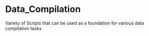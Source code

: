 # Data_Compilation
Variety of Scripts that can be used as a foundation for various data compilation tasks
